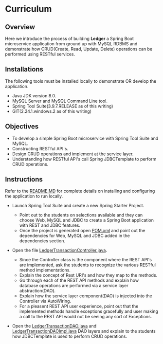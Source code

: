 # Curriculum

## Overview

Here we introduce the process of building **Ledger** a Spring Boot microservice application from ground up with MySQL RDBMS and demonstrate how CRUD(Create, Read, Update, Delete) 
operations can be performed using RESTful services.

## Installations

The following tools must be installed locally to demonstrate OR develop the application.

* Java JDK version 8.0.
* MySQL Server and MySQL Command Line tool.
* Spring Tool Suite(3.9.7.RELEASE as of this writing)
* GIT(2.24.1.windows.2 as of this writing)
 

## Objectives

* To develop a simple Spring Boot microservice with Spring Tool Suite and MySQL.
* Constructing RESTful API's.
* Design CRUD operations and implement at the service layer.
* Understanding how RESTful API's call Spring JDBCTemplate to perform CRUD operations.

## Instructions

Refer to the [README.MD](https://github.com/sriranjan-tadimari/LedgerApplication/blob/main/README.md) for complete details on installing and 
configuring the application to run locally.

* Launch Spring Tool Suite and create a new Spring Starter Project. 
  * Point out to the students on selections available and they can choose  Web, MySQL and JDBC to create a Spring Boot application with REST and JDBC features.
  * Once the project is generated open [POM.xml](https://github.com/sriranjan-tadimari/LedgerApplication/blob/main/pom.xml) and point out the dependencies for Web, MySQL and JDBC added in the dependencies section.

* Open the file [LedgerTransactionController.java](https://github.com/sriranjan-tadimari/LedgerApplication/blob/main/src/main/java/com/twou/ledgerapp/controller/LedgerTransactionController.java). 
   * Since the Controller class is the component where the REST API's are implemented, ask the students to recognize the various RESTful method implementations. 
   * Explain the concept of Rest URI's and how they map to the methods. 
   * Go through each of the REST API methods and explain how database operations are performed via a service layer abstraction(DAO).
   * Explain how the service layer component(DAO) is injected into the Controller via AutoWiring.
   * For a pleasent REST API user experience, point out that the implemented methods handle exceptions gracefully and user making a call to the REST API would not be seeing   any sort of Exceptions.

* Open the [LedgerTransactionDAO.java](https://github.com/sriranjan-tadimari/LedgerApplication/blob/main/src/main/java/com/twou/ledgerapp/dao/LedgerTransactionDAO.java) and [LedgerTransactionDAOImpl.java](https://github.com/sriranjan-tadimari/LedgerApplication/blob/main/src/main/java/com/twou/ledgerapp/dao/LedgerTransactionDAOImpl.java) DAO layers and explain to the students how JDBCTemplate is used to perform CRUD operations.
